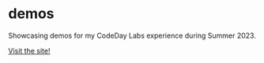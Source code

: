 # demos

Showcasing demos for my CodeDay Labs experience during Summer 2023.

[Visit the site!](https://sneha-afk.github.io/demo-cdl23/)
